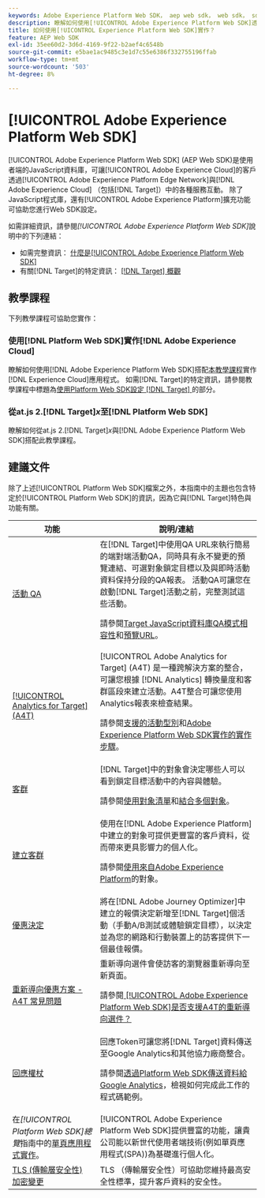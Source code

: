 ```yaml
---
keywords: Adobe Experience Platform Web SDK， aep web sdk， web sdk， sdk， adobe experience cloud， platform edge network， adobe experience platform edge network， edge network， aep edge network， Adobe Experience Platform Web SDK0
description: 瞭解如何使用[!UICONTROL Adobe Experience Platform Web SDK]透過[!UICONTROL AEP Edge Network]與[!UICONTROL Adobe Experience Cloud]中的各種服務互動。
title: 如何使用[!UICONTROL Experience Platform Web SDK]實作？
feature: AEP Web SDK
exl-id: 35ee60d2-3d6d-4169-9f22-b2aef4c6548b
source-git-commit: e5bae1ac9485c3e1d7c55e6386f332755196ffab
workflow-type: tm+mt
source-wordcount: '503'
ht-degree: 8%

---
```


# [!UICONTROL Adobe Experience Platform Web SDK]

[!UICONTROL Adobe Experience Platform Web SDK] (AEP Web SDK)是使用者端的JavaScript資料庫，可讓[!UICONTROL Adobe Experience Cloud]的客戶透過[!UICONTROL Adobe Experience Platform Edge Network]與[!DNL Adobe Experience Cloud] （包括[!DNL Target]）中的各種服務互動。 除了JavaScript程式庫，還有[!UICONTROL Adobe Experience Platform]擴充功能可協助您進行Web SDK設定。

如需詳細資訊，請參閱&#x200B;*[!UICONTROL Adobe Experience Platform Web SDK]*&#x200B;說明中的下列連結：

* 如需完整資訊： [什麼是[!UICONTROL Adobe Experience Platform Web SDK]](https://experienceleague.adobe.com/docs/experience-platform/edge/home.html)
* 有關[!DNL Target]的特定資訊： [[!DNL Target] 概觀](https://experienceleague.adobe.com/docs/experience-platform/edge/personalization/adobe-target/target-overview.html)

## 教學課程

下列教學課程可協助您實作：

### 使用[!DNL Platform Web SDK]實作[!DNL Adobe Experience Cloud]

瞭解如何使用[!DNL Adobe Experience Platform Web SDK]搭配[本教學課程](https://experienceleague.adobe.com/docs/platform-learn/implement-web-sdk/overview.html?lang=zh-Hant)實作[!DNL Experience Cloud]應用程式。 如需[!DNL Target]的特定資訊，請參閱教學課程中標題為[使用Platform Web SDK設定 [!DNL Target] ](https://experienceleague.adobe.com/docs/platform-learn/implement-web-sdk/applications-setup/setup-target.html)的部分。

### 從at.js 2.[!DNL Target]*x*&#x200B;至[!DNL Platform Web SDK]

瞭解如何從at.js 2.[!DNL Target]*x*&#x200B;與[!DNL Adobe Experience Platform Web SDK]搭配此教學課程[](https://experienceleague.adobe.com/docs/platform-learn/migrate-target-to-websdk/introduction.html)。

## 建議文件

除了上述[!UICONTROL Platform Web SDK]檔案之外，本指南中的主題也包含特定於[!UICONTROL Platform Web SDK]的資訊，因為它與[!DNL Target]特色與功能有關。

| 功能 | 說明/連結 |
| --- | --- |
| [活動 QA](https://experienceleague.adobe.com/docs/target/using/activities/activity-qa/activity-qa.html) | 在[!DNL Target]中使用QA URL來執行簡易的端對端活動QA，同時具有永不變更的預覽連結、可選對象鎖定目標以及與即時活動資料保持分段的QA報表。 活動QA可讓您在啟動[!DNL Target]活動之前，完整測試這些活動。<p>請參閱[Target JavaScript資料庫QA模式相容性](https://experienceleague.adobe.com/docs/target/using/activities/activity-qa/activity-qa.html#compatibility)和[預覽URL](https://experienceleague.adobe.com/docs/target/using/activities/activity-qa/activity-qa.html#preview)。 |
| [[!UICONTROL Analytics for Target] (A4T)](https://experienceleague.adobe.com/docs/target/using/integrate/a4t/a4t.html) | [!UICONTROL Adobe Analytics for Target] (A4T) 是一種跨解決方案的整合，可讓您根據 [!DNL Analytics] 轉換量度和客群區段來建立活動。A4T整合可讓您使用Analytics報表來檢查結果。<p>請參閱[支援的活動型別](https://experienceleague.adobe.com/docs/target/using/integrate/a4t/a4t.html#section_F487896214BF4803AF78C552EF1669AA)和[Adobe Experience Platform Web SDK實作的實作步驟](https://experienceleague.adobe.com/docs/target/using/integrate/a4t/a4timplementation.html#platform)。 |
| [客群](https://experienceleague.adobe.com/docs/target/using/audiences/target.html) | [!DNL Target]中的對象會決定哪些人可以看到鎖定目標活動中的內容與體驗。<p>請參閱[使用對象清單](https://experienceleague.adobe.com/docs/target/using/audiences/create-audiences/audiences.html#use-list)和[結合多個對象](https://experienceleague.adobe.com/docs/target/using/audiences/combining-multiple-audiences.html)。 |
| [建立客群](https://experienceleague.adobe.com/docs/target/using/audiences/create-audiences/audiences.html??lang=zh-Hant) | 使用在[!DNL Adobe Experience Platform]中建立的對象可提供更豐富的客戶資料，從而帶來更具影響力的個人化。<p>請參閱[使用來自Adobe Experience Platform](https://experienceleague.adobe.com/docs/target/using/audiences/create-audiences/audiences.html#aep)的對象。 |
| [優惠決定](https://experienceleague.adobe.com/docs/target/using/integrate/ajo/offer-decision.html) | 將在[!DNL Adobe Journey Optimizer]中建立的報價決定新增至[!DNL Target]個活動（手動A/B測試或體驗鎖定目標），以決定並為您的網路和行動裝置上的訪客提供下一個最佳報價。 |
| [重新導向優惠方案 - A4T 常見問題](https://experienceleague.adobe.com/docs/target/using/integrate/a4t/a4t-faq/a4t-faq-redirect-offers.html) | 重新導向選件會使訪客的瀏覽器重新導向至新頁面。<p>請參閱[ [!UICONTROL Adobe Experience Platform Web SDK]是否支援A4T的重新導向選件？](https://experienceleague.adobe.com/docs/target/using/integrate/a4t/a4t-faq/a4t-faq-redirect-offers.html#platform) |
| [回應權杖](https://experienceleague.adobe.com/docs/target/using/administer/response-tokens.html) | 回應Token可讓您將[!DNL Target]資料傳送至Google Analytics和其他協力廠商整合。<p>請參閱[透過Platform Web SDK傳送資料給Google Analytics](https://experienceleague.adobe.com/docs/target/using/administer/response-tokens.html#sending-data-to-google-analytics-via-platform-web-sdk)，檢視如何完成此工作的程式碼範例。 |
| 在&#x200B;*[!UICONTROL Platform Web SDK]總覽*&#x200B;指南中的[單頁應用程式實作](https://experienceleague.adobe.com/docs/experience-platform/edge/personalization/adobe-target/spa-implementation.html)。 | [!UICONTROL Adobe Experience Platform Web SDK]提供豐富的功能，讓貴公司能以新世代使用者端技術(例如單頁應用程式(SPA))為基礎進行個人化。 |
| [TLS (傳輸層安全性) 加密變更](../../before-implement/tls-transport-layer-security-encryption.md) | TLS （傳輸層安全性）可協助您維持最高安全性標準，提升客戶資料的安全性。 |
